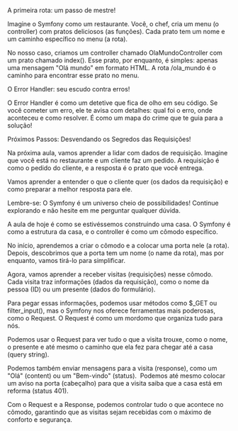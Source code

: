 A primeira rota: um passo de mestre!

Imagine o Symfony como um restaurante. Você, o chef, cria um menu (o controller) com pratos deliciosos (as funções). Cada prato tem um nome e um caminho específico no menu (a rota).

No nosso caso, criamos um controller chamado OlaMundoController com um prato chamado index(). Esse prato, por enquanto, é simples: apenas uma mensagem "Olá mundo" em formato HTML. A rota /ola_mundo é o caminho para encontrar esse prato no menu.

O Error Handler: seu escudo contra erros!

O Error Handler é como um detetive que fica de olho em seu código. Se você cometer um erro, ele te avisa com detalhes: qual foi o erro, onde aconteceu e como resolver. É como um mapa do crime que te guia para a solução!

Próximos Passos: Desvendando os Segredos das Requisições!

Na próxima aula, vamos aprender a lidar com dados de requisição. Imagine que você está no restaurante e um cliente faz um pedido. A requisição é como o pedido do cliente, e a resposta é o prato que você entrega.

Vamos aprender a entender o que o cliente quer (os dados da requisição) e como preparar a melhor resposta para ele.

Lembre-se: O Symfony é um universo cheio de possibilidades! Continue explorando e não hesite em me perguntar qualquer dúvida.


A aula de hoje é como se estivéssemos construindo uma casa. O Symfony é como a estrutura da casa, e o controller é como um cômodo específico.

No início, aprendemos a criar o cômodo e a colocar uma porta nele (a rota). Depois, descobrimos que a porta tem um nome (o name da rota), mas por enquanto, vamos tirá-lo para simplificar.

Agora, vamos aprender a receber visitas (requisições) nesse cômodo. ‍‍‍ Cada visita traz informações (dados da requisição), como o nome da pessoa (ID) ou um presente (dados do formulário).

Para pegar essas informações, podemos usar métodos como $_GET ou filter_input(), mas o Symfony nos oferece ferramentas mais poderosas, como o Request. O Request é como um mordomo que organiza tudo para nós.

Podemos usar o Request para ver tudo o que a visita trouxe, como o nome, o presente e até mesmo o caminho que ela fez para chegar até a casa (query string). ️

Podemos também enviar mensagens para a visita (response), como um "Olá" (content) ou um "Bem-vindo" (status). ️ Podemos até mesmo colocar um aviso na porta (cabeçalho) para que a visita saiba que a casa está em reforma (status 401).

Com o Request e a Response, podemos controlar tudo o que acontece no cômodo, garantindo que as visitas sejam recebidas com o máximo de conforto e segurança.